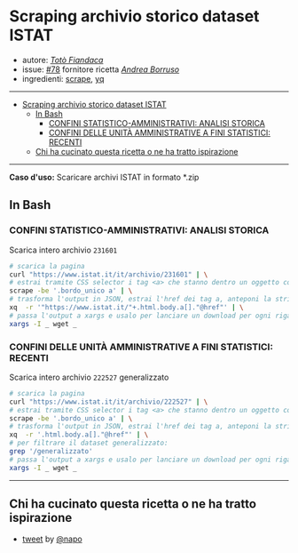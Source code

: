 # Scraping archivio storico dataset ISTAT

* autore: _[Totò Fiandaca](https://twitter.com/totofiandaca?lang=it)_
* issue: [#78](https://github.com/opendatasicilia/tansignari/issues/78) fornitore ricetta *[Andrea Borruso](https://twitter.com/aborruso?lang=it)*
* ingredienti: [scrape](https://github.com/aborruso/scrape-cli), [yq](https://github.com/kislyuk/yq)

---

<!-- TOC -->

- [Scraping archivio storico dataset ISTAT](#Scraping-archivio-storico-dataset-ISTAT)
  - [In Bash](#In-Bash)
    - [CONFINI STATISTICO-AMMINISTRATIVI: ANALISI STORICA](#CONFINI-STATISTICO-AMMINISTRATIVI-ANALISI-STORICA)
    - [CONFINI DELLE UNITÀ AMMINISTRATIVE A FINI STATISTICI: RECENTI](#CONFINI-DELLE-UNIT%C3%80-AMMINISTRATIVE-A-FINI-STATISTICI-RECENTI)
  - [Chi ha cucinato questa ricetta o ne ha tratto ispirazione](#Chi-ha-cucinato-questa-ricetta-o-ne-ha-tratto-ispirazione)

<!-- /TOC -->

---

**Caso d'uso:** Scaricare archivi ISTAT in formato *.zip

## In Bash

### CONFINI STATISTICO-AMMINISTRATIVI: ANALISI STORICA

Scarica intero archivio `231601`

```bash
# scarica la pagina
curl "https://www.istat.it/it/archivio/231601" | \
# estrai tramite CSS selector i tag <a> che stanno dentro un oggetto con classe "bordo_unico"
scrape -be '.bordo_unico a' | \
# trasforma l'output in JSON, estrai l'href dei tag a, anteponi la stringa per trasformarlo nell'URL di download
xq  -r '"https://www.istat.it/"+.html.body.a[]."@href"' | \
# passa l'output a xargs e usalo per lanciare un download per ogni riga di output
xargs -I _ wget _
```

### CONFINI DELLE UNITÀ AMMINISTRATIVE A FINI STATISTICI: RECENTI

Scarica intero archivio `222527` generalizzato

```bash
# scarica la pagina
curl "https://www.istat.it/it/archivio/222527" | \
# estrai tramite CSS selector i tag <a> che stanno dentro un oggetto con classe "bordo_unico"
scrape -be '.bordo_unico a' | \
# trasforma l'output in JSON, estrai l'href dei tag a, anteponi la stringa per trasformarlo nell'URL di download
xq  -r '.html.body.a[]."@href"' | \
# per filtrare il dataset generalizzato:
grep '/generalizzato'
# passa l'output a xargs e usalo per lanciare un download per ogni riga di output
xargs -I _ wget _
```

---

## Chi ha cucinato questa ricetta o ne ha tratto ispirazione

- [tweet](https://twitter.com/napo/status/1144583972422373377) by [@napo](https://twitter.com/napo)